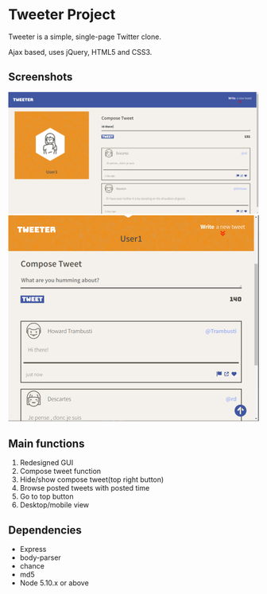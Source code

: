 # Tweeter Project

Tweeter is a simple, single-page Twitter clone.

Ajax based, uses jQuery, HTML5 and CSS3.

## Screenshots

!["Desktop view"](https://github.com/lamew128/tweeter/blob/master/screenshots/screen1.png)
!["Mobile view"](https://github.com/lamew128/tweeter/blob/master/screenshots/screen2.png)

## Main functions

1. Redesigned GUI
2. Compose tweet function
3. Hide/show compose tweet(top right button)
4. Browse posted tweets with posted time
5. Go to top button
6. Desktop/mobile view

## Dependencies

- Express
- body-parser
- chance
- md5
- Node 5.10.x or above
